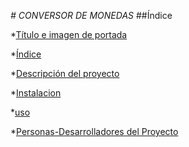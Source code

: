 <em> # CONVERSOR DE MONEDAS </em>
##Índice

*[Título e imagen de portada](#Título-e-imagen-de-portada)

*[Índice](#índice)

*[Descripción del proyecto](#descripción-del-proyecto)

*[Instalacion](#Estado-del-proyecto)

*[uso](#Características-de-la-aplicación-y-demostración)

*[Personas-Desarrolladores del Proyecto](#personas-desarrolladores)
